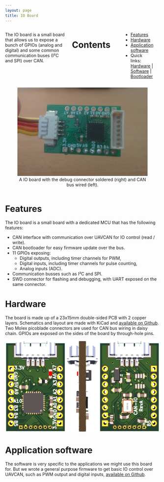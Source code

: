 ```yaml
---
layout: page
title: IO Board
---
```


<div class="row">
<div class="large-6 columns">
    <p>
    The IO board is a small board that allows us to expose a bunch of GPIOs (analog and digital) and some common communication buses (I²C and SPI) over CAN.
    </p>
    <h1>Contents</h1>
    <p>
        <ul>
            <li><a href="io_board.html#features">Features</a></li>
            <li><a href="io_board.html#hardware">Hardware</a></li>
            <li><a href="io_board.html#software">Application software</a></li>
            <li>Quick links:
                <a href="https://github.com/cvra/can-io-board">Hardware</a> |
                <a href="https://github.com/cvra/robot-software/tree/master/can-io-firmware">Software</a> |
                <a href="https://github.com/cvra/can-bootloader">Bootloader</a>
            </li>
        </ul>
    </p>
</div>
<div class="large-6 columns">
    <figure>
        <img src="/images/technologies/io-board.jpg" alt="IO board">
        <figcaption>
            <center>
                 A IO board with the debug connector soldered (right) and CAN bus wired (left).
            </center>
        </figcaption>
    </figure>
</div>
</div>

<a name="features"></a>

# Features

The IO board is a small board with a dedicated MCU that has the following features:

 - CAN interface with communication over UAVCAN for IO control (read / write).
 - CAN bootloader for easy firmware update over the bus.
 - 11 GPIOs exposing:
     * Digital outputs, including timer channels for PWM,
     * Digital inputs, including timer channels for pulse counting,
     * Analog inputs (ADC).
 - Communication busses such as I²C and SPI.
 - SWD connector for flashing and debugging, with UART exposed on the same connector.

<a name="hardware"></a>

# Hardware

The board is made up of a 23x15mm double-sided PCB with 2 copper layers.
Schematics and layout are made with KiCad and <a href="https://github.com/cvra/can-io-board">available on Github</a>.
Two Molex picoblade connectors are used for CAN bus wiring in daisy chain.
GPIOs are exposed on the sides of the board by through-hole pins.

![IO board](/images/technologies/3d-io-board.png)

<a name="software"></a>

# Application software

The software is very specific to the applications we might use this board for.
But we wrote a general purpose firmware to get basic IO control over UAVCAN, such as PWM output and digital inputs, [available on Github](https://github.com/cvra/robot-software/tree/master/can-io-firmware).
